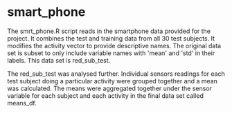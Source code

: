 # smart_phone

The smrt_phone.R script reads in the smartphone data provided for the project. It combines the test and training data from all 30 test subjects. It modifies the activity vector to provide descriptive names. The original data set is subset to only include variable names with 'mean' and 'std' in their labels. This data set is red_sub_test.

The red_sub_test was analysed further. Individual sensors readings for each test subject doing a particular activity were grouped together and a mean was calculated. The means were aggregated together under the sensor variable for each subject and each activity in the final data set called means_df. 